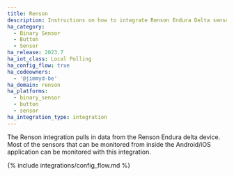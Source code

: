 ```yaml
---
title: Renson
description: Instructions on how to integrate Renson Endura Delta sensors into Home Assistant.
ha_category:
  - Binary Sensor
  - Button
  - Sensor
ha_release: 2023.7
ha_iot_class: Local Polling
ha_config_flow: true
ha_codeowners:
  - '@jimmyd-be'
ha_domain: renson
ha_platforms:
  - binary_sensor
  - button
  - sensor
ha_integration_type: integration
---
```


The Renson integration pulls in data from the Renson Endura delta device. Most of the sensors that can be monitored from inside the Android/iOS application can be monitored with this integration.

{% include integrations/config_flow.md %}
